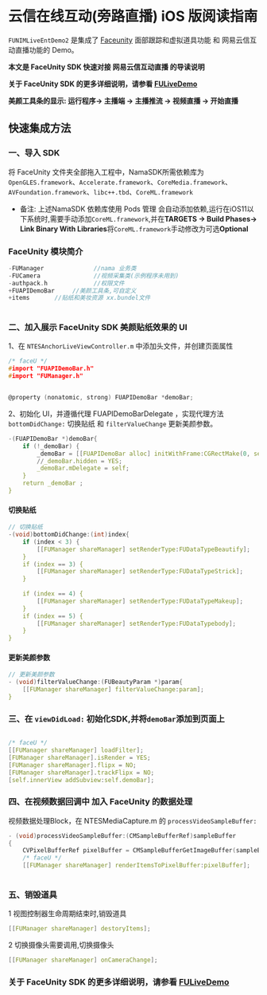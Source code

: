# 云信在线互动(旁路直播) iOS 版阅读指南

`FUNIMLiveEntDemo2` 是集成了 [Faceunity](https://github.com/Faceunity/FULiveDemo/tree/dev) 面部跟踪和虚拟道具功能 和  网易云信互动直播功能的 Demo。

**本文是 FaceUnity SDK  快速对接 网易云信互动直播 的导读说明**

**关于  FaceUnity SDK 的更多详细说明，请参看 [FULiveDemo](https://github.com/Faceunity/FULiveDemo/tree/dev)**

**美颜工具条的显示: 运行程序-> 主播端 -> 主播推流 -> 视频直播 -> 开始直播**

## 快速集成方法

### 一、导入 SDK

将  FaceUnity  文件夹全部拖入工程中，NamaSDK所需依赖库为 `OpenGLES.framework`、`Accelerate.framework`、`CoreMedia.framework`、`AVFoundation.framework`、`libc++.tbd`、`CoreML.framework`

- 备注: 上述NamaSDK 依赖库使用 Pods 管理 会自动添加依赖,运行在iOS11以下系统时,需要手动添加`CoreML.framework`,并在**TARGETS -> Build Phases-> Link Binary With Libraries**将`CoreML.framework`手动修改为可选**Optional**

### FaceUnity 模块简介
```C
-FUManager              //nama 业务类
-FUCamera               //视频采集类(示例程序未用到)    
-authpack.h             //权限文件
+FUAPIDemoBar     //美颜工具条,可自定义
+items       //贴纸和美妆资源 xx.bundel文件
      
```


### 二、加入展示 FaceUnity SDK 美颜贴纸效果的  UI

1、在 `NTESAnchorLiveViewController.m`  中添加头文件，并创建页面属性

```C
/* faceU */
#import "FUAPIDemoBar.h"
#import "FUManager.h"


@property (nonatomic, strong) FUAPIDemoBar *demoBar;

```

2、初始化 UI，并遵循代理  FUAPIDemoBarDelegate ，实现代理方法 `bottomDidChange:` 切换贴纸 和 `filterValueChange` 更新美颜参数。

```C
-(FUAPIDemoBar *)demoBar{
    if (!_demoBar) {
        _demoBar = [[FUAPIDemoBar alloc] initWithFrame:CGRectMake(0, self.view.frame.size.height - 300, self.view.frame.size.width, 194)];
        //_demoBar.hidden = YES;
        _demoBar.mDelegate = self;
    }
    return _demoBar ;
}

```

#### 切换贴纸

```C
// 切换贴纸
-(void)bottomDidChange:(int)index{
    if (index < 3) {
        [[FUManager shareManager] setRenderType:FUDataTypeBeautify];
    }
    if (index == 3) {
        [[FUManager shareManager] setRenderType:FUDataTypeStrick];
    }
    
    if (index == 4) {
        [[FUManager shareManager] setRenderType:FUDataTypeMakeup];
    }
    if (index == 5) {
        [[FUManager shareManager] setRenderType:FUDataTypebody];
    }
}

```

#### 更新美颜参数

```C
// 更新美颜参数    
- (void)filterValueChange:(FUBeautyParam *)param{
    [[FUManager shareManager] filterValueChange:param];
}
```

### 三、在 `viewDidLoad:` 初始化SDK,并将`demoBar`添加到页面上

```C

/* faceU */
[[FUManager shareManager] loadFilter];
[FUManager shareManager].isRender = YES;
[FUManager shareManager].flipx = NO;
[FUManager shareManager].trackFlipx = NO;
[self.innerView addSubview:self.demoBar];

```

### 四、在视频数据回调中 加入 FaceUnity  的数据处理

视频数据处理Block，在 NTESMediaCapture.m  的  ` processVideoSampleBuffer: `

```C
- (void)processVideoSampleBuffer:(CMSampleBufferRef)sampleBuffer
{
    CVPixelBufferRef pixelBuffer = CMSampleBufferGetImageBuffer(sampleBuffer);
    /* faceU */
    [[FUManager shareManager] renderItemsToPixelBuffer:pixelBuffer];
    
```

### 五、销毁道具

1 视图控制器生命周期结束时,销毁道具
```C
[[FUManager shareManager] destoryItems];
```

2 切换摄像头需要调用,切换摄像头
```C
[[FUManager shareManager] onCameraChange];
```

### 关于 FaceUnity SDK 的更多详细说明，请参看 [FULiveDemo](https://github.com/Faceunity/FULiveDemo/tree/dev)